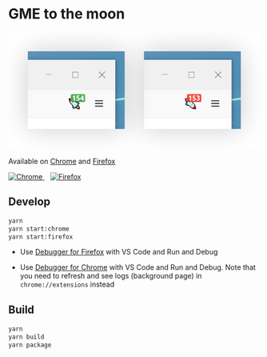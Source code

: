 # GME to the moon

![](screenshots/firefox.png)

Available on [Chrome](https://chrome.google.com/webstore/detail/gme-to-the-moon/hnmnjoeblnfcgfoongbfjfedjmmodamd) and [Firefox](https://addons.mozilla.org/en-US/firefox/addon/gme-to-the-moon)

<p align="left">
<a href="https://chrome.google.com/webstore/detail/gme-to-the-moon/hnmnjoeblnfcgfoongbfjfedjmmodamd">
<img height="60" alt="Chrome" src="https://user-images.githubusercontent.com/8362329/211453976-a1e16722-5cb1-4d34-96e0-ed8aeceb635a.png"/>
</a>
 ‍ 
<a href="https://addons.mozilla.org/en-US/firefox/addon/gme-to-the-moon">
<img height="60" alt="Firefox" src="https://user-images.githubusercontent.com/8362329/211453977-16326fc2-9948-4ffd-98aa-c81382f8e4d0.png"/>
</a>
</p>

## Develop

```
yarn
yarn start:chrome
yarn start:firefox
```

-   Use [Debugger for Firefox](https://marketplace.visualstudio.com/items?itemName=firefox-devtools.vscode-firefox-debug) with VS Code and Run and Debug

-   Use [Debugger for Chrome](https://marketplace.visualstudio.com/items?itemName=msjsdiag.debugger-for-chrome) with VS Code and Run and Debug. Note that you need to refresh and see logs (background page) in `chrome://extensions` instead

## Build

```
yarn
yarn build
yarn package
```
